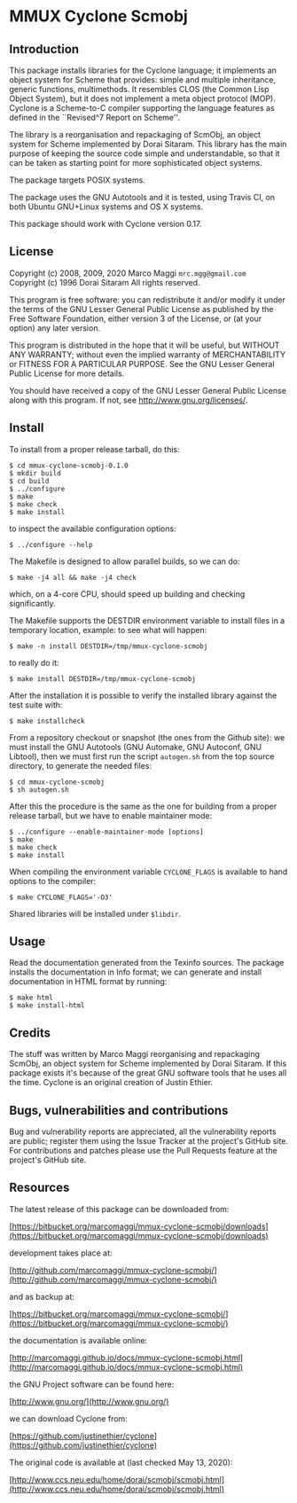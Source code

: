 # MMUX Cyclone Scmobj

## Introduction

This package installs libraries for  the Cyclone language; it implements
an  object  system  for  Scheme   that  provides:  simple  and  multiple
inheritance, generic  functions, multimethods.   It resembles  CLOS (the
Common Lisp  Object System),  but it  does not  implement a  meta object
protocol  (MOP).   Cyclone  is  a Scheme-to-C  compiler  supporting  the
language features as defined in the ``Revised^7 Report on Scheme''.

The library  is a  reorganisation and repackaging  of ScmObj,  an object
system for  Scheme implemented by  Dorai Sitaram.  This library  has the
main purpose  of keeping the  source code simple and  understandable, so
that it  can be taken  as starting  point for more  sophisticated object
systems.

The package targets POSIX systems.

The package uses the GNU Autotools and it is tested, using Travis CI, on
both Ubuntu GNU+Linux systems and OS X systems.

This package  should work  with Cyclone  version 0.17.

## License

Copyright (c) 2008, 2009, 2020 Marco Maggi `mrc.mgg@gmail.com`<br/>
Copyright (c) 1996 Dorai Sitaram
All rights reserved.

This program is free software: you  can redistribute it and/or modify it
under the terms of the GNU Lesser General Public License as published by
the Free  Software Foundation, either version  3 of the License,  or (at
your option) any later version.

This program  is distributed  in the  hope that it  will be  useful, but
WITHOUT   ANY   WARRANTY;  without   even   the   implied  warranty   of
MERCHANTABILITY or FITNESS FOR A PARTICULAR PURPOSE.  See the GNU Lesser
General Public License for more details.

You should have received a copy of the GNU Lesser General Public License
along with this program.  If not, see <http://www.gnu.org/licenses/>.

## Install

To install from a proper release tarball, do this:

```
$ cd mmux-cyclone-scmobj-0.1.0
$ mkdir build
$ cd build
$ ../configure
$ make
$ make check
$ make install
```

to inspect the available configuration options:

```
$ ../configure --help
```

The Makefile is designed to allow parallel builds, so we can do:

```
$ make -j4 all && make -j4 check
```

which,  on  a  4-core  CPU,   should  speed  up  building  and  checking
significantly.

The Makefile supports the DESTDIR  environment variable to install files
in a temporary location, example: to see what will happen:

```
$ make -n install DESTDIR=/tmp/mmux-cyclone-scmobj
```

to really do it:

```
$ make install DESTDIR=/tmp/mmux-cyclone-scmobj
```

After the  installation it is  possible to verify the  installed library
against the test suite with:

```
$ make installcheck
```

From a repository checkout or snapshot  (the ones from the Github site):
we  must install  the GNU  Autotools  (GNU Automake,  GNU Autoconf,  GNU
Libtool), then  we must first run  the script `autogen.sh` from  the top
source directory, to generate the needed files:

```
$ cd mmux-cyclone-scmobj
$ sh autogen.sh

```

After this  the procedure  is the same  as the one  for building  from a
proper release tarball, but we have to enable maintainer mode:

```
$ ../configure --enable-maintainer-mode [options]
$ make
$ make check
$ make install
```

When compiling the environment  variable `CYCLONE_FLAGS` is available to
hand options to the compiler:

```
$ make CYCLONE_FLAGS='-O3'
```

Shared libraries will be installed under `$libdir`.

## Usage

Read the documentation generated from  the Texinfo sources.  The package
installs the documentation  in Info format; we can  generate and install
documentation in HTML format by running:

```
$ make html
$ make install-html
```

## Credits

The  stuff  was written  by  Marco  Maggi reorganising  and  repackaging
ScmObj, an  object system for  Scheme implemented by Dorai  Sitaram.  If
this package exists it's because of the great GNU software tools that he
uses all the time.  Cyclone is an original creation of Justin Ethier.

## Bugs, vulnerabilities and contributions

Bug  and vulnerability  reports are  appreciated, all  the vulnerability
reports  are  public; register  them  using  the  Issue Tracker  at  the
project's GitHub  site.  For  contributions and  patches please  use the
Pull Requests feature at the project's GitHub site.

## Resources

The latest release of this package can be downloaded from:

[https://bitbucket.org/marcomaggi/mmux-cyclone-scmobj/downloads](https://bitbucket.org/marcomaggi/mmux-cyclone-scmobj/downloads)

development takes place at:

[http://github.com/marcomaggi/mmux-cyclone-scmobj/](http://github.com/marcomaggi/mmux-cyclone-scmobj/)

and as backup at:

[https://bitbucket.org/marcomaggi/mmux-cyclone-scmobj/](https://bitbucket.org/marcomaggi/mmux-cyclone-scmobj/)

the documentation is available online:

[http://marcomaggi.github.io/docs/mmux-cyclone-scmobj.html](http://marcomaggi.github.io/docs/mmux-cyclone-scmobj.html)

the GNU Project software can be found here:

[http://www.gnu.org/](http://www.gnu.org/)

we can download Cyclone from:

[https://github.com/justinethier/cyclone](https://github.com/justinethier/cyclone)

The original code is available at (last checked May 13, 2020):

[http://www.ccs.neu.edu/home/dorai/scmobj/scmobj.html](http://www.ccs.neu.edu/home/dorai/scmobj/scmobj.html)

